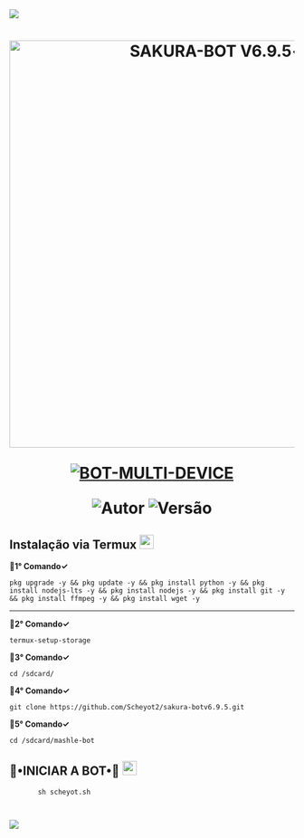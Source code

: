 <img src="https://readme-typing-svg.herokuapp.com/?font=mono&size=30&duration=4000&color=836FFF&center=falso&vCenter=falso&lines=075 TRALHA;𝐁𝐎𝐓+𝐌𝐔𝐋𝐓𝐈+𝐃𝐄𝐕𝐈𝐂𝐄;1000+𝐂𝐎𝐌𝐀𝐍𝐃𝐎𝐒+2023; ANDRÉ ✰✰✰✰✰">      

<h1 align="center">
<p>
<img src= "https://telegra.ph/file/314f7d5d2c494db3a7b82.jpg" alt="SAKURA-BOT V6.9.5✓" width="720">
</p>

<p align="center">
<a href="#"><img title="BOT-MULTI-DEVICE" src="https://img.shields.io/badge/BOT•MULTI•DEVICE-blue?&style=for-the-badge"></a>
</p>

<p align="center">
<img title="Autor" src="https://img.shields.io/badge/Autor-@M.Scheyot/@Rafael-orange.svg?style=for-the-badge&logo=github"></a>
<img title="Versão" src="https://img.shields.io/badge/Versão-6.9.5-orange.svg?style=for-the-badge&logo=github"></a>
</p>

## Instalação via Termux  <img src="https://user-images.githubusercontent.com/108157095/182052725-6568419a-6a9f-490a-85ea-90b94af694fe.png" height="25px">
**💮1° Comando✓**
```
pkg upgrade -y && pkg update -y && pkg install python -y && pkg install nodejs-lts -y && pkg install nodejs -y && pkg install git -y && pkg install ffmpeg -y && pkg install wget -y
```
---------------------------

**💮2° Comando✓**
```
termux-setup-storage
```
**💮3° Comando✓**
```
cd /sdcard/
```
**💮4° Comando✓**
```
git clone https://github.com/Scheyot2/sakura-botv6.9.5.git
```
**💮5° Comando✓**
```
cd /sdcard/mashle-bot
```

## 🦄•INICIAR A BOT•🦄 <img src="https://user-images.githubusercontent.com/108157095/182053901-78e4a217-51ba-42a3-8ec5-38ed978ad752.png" height="25px">
```
       sh scheyot.sh
```
```
```
```
```

<img src="https://readme-typing-svg.herokuapp.com/?font=mono&size=30&duration=4000&color=00FA9A&center=falso&vCenter=falso&lines=𝖆+𝕽𝖊𝖆𝖑𝖊𝖟𝖆+𝕯𝖔𝖒𝖎𝖓𝖆^-^;@M.Scheyot+@Rafael+(⁠ノ⁠^⁠_⁠^⁠)⁠ノ;𝕸.𝕾𝖈𝖍𝖊𝖞𝖔𝖙-𝕯𝖔𝖒𝖎𝖓𝖆✰✰✰✰✰">     


